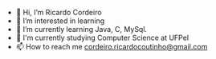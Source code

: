 - 👋 Hi, I’m Ricardo Cordeiro
- 👀 I’m interested in learning
- 🌱 I’m currently learning Java, C, MySql.
- 🔭 I'm currently studying Computer Science at UFPel
- 📫 How to reach me cordeiro.ricardocoutinho@gmail.com

<!---
RegretColt/RegretColt is a ✨ special ✨ repository because its `README.md` (this file) appears on your GitHub profile.
You can click the Preview link to take a look at your changes.
--->
